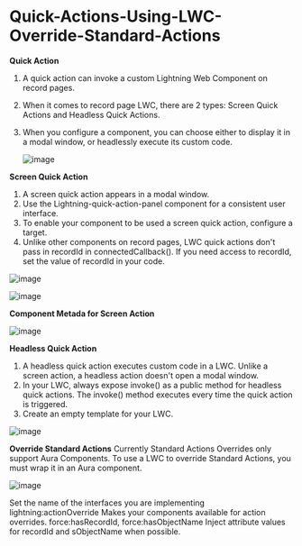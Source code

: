 # Quick-Actions-Using-LWC-Override-Standard-Actions

**Quick Action**

1. A quick action can invoke a custom Lightning Web Component on record pages.
2. When it comes to record page LWC, there are 2 types: Screen Quick Actions and Headless Quick Actions.
3. When you configure a component, you can choose either to display it in a modal window, or headlessly execute its custom code.

   ![image](https://github.com/user-attachments/assets/3f4638a9-dbfc-4624-8762-13e36f20c301)

**Screen Quick Action**

1. A screen quick action appears in a modal window.
2. Use the Lightning-quick-action-panel component for a consistent user interface.
3. To enable your component to be used a screen quick action, configure a target.
4. Unlike other components on record pages, LWC quick actions don't pass in recordId in connectedCallback(). If you need access to recordId, set the value of recordId in your code.

![image](https://github.com/user-attachments/assets/a26b4318-e8d8-47ed-8387-f68446961918)

![image](https://github.com/user-attachments/assets/5a1284e2-ba2a-4de0-82a5-c96f9eaddd2d)

**Component Metada for Screen Action**

![image](https://github.com/user-attachments/assets/cc851f6b-9008-4f8b-943d-017385fbc404)

**Headless Quick Action**

1. A headless quick action executes custom code in a LWC. Unlike a screen action, a headless action doesn't open a modal window.
2. In your LWC, always expose invoke() as a public method for headless quick actions. The invoke() method executes every time the quick action is triggered.
3. Create an empty template for your LWC.

![image](https://github.com/user-attachments/assets/3015d58b-f3d4-4be8-82cd-6d2ca5b8a412)

**Override Standard Actions**
Currently Standard Actions Overrides only support Aura Components. To use a LWC to override Standard Actions, you must wrap it in an Aura component.

![image](https://github.com/user-attachments/assets/a9e0b14e-3d39-452b-873f-e23d10249894)

Set the name of the interfaces you are implementing
   lightning:actionOverride
Makes your components available for action overrides.
   force:hasRecordId, force:hasObjectName
Inject attribute values for recordId and sObjectName when possible.
